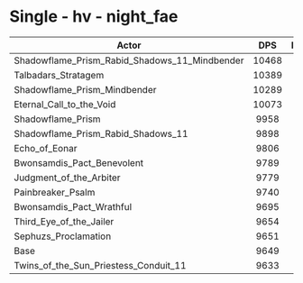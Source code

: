 # Single - hv - night_fae
| Actor | DPS | Increase |
|---|:---:|:---:|
|Shadowflame_Prism_Rabid_Shadows_11_Mindbender|10468|8.48%|
|Talbadars_Stratagem|10389|7.66%|
|Shadowflame_Prism_Mindbender|10289|6.63%|
|Eternal_Call_to_the_Void|10073|4.39%|
|Shadowflame_Prism|9958|3.20%|
|Shadowflame_Prism_Rabid_Shadows_11|9898|2.58%|
|Echo_of_Eonar|9806|1.62%|
|Bwonsamdis_Pact_Benevolent|9789|1.44%|
|Judgment_of_the_Arbiter|9779|1.35%|
|Painbreaker_Psalm|9740|0.94%|
|Bwonsamdis_Pact_Wrathful|9695|0.47%|
|Third_Eye_of_the_Jailer|9654|0.04%|
|Sephuzs_Proclamation|9651|0.02%|
|Base|9649|0.00%|
|Twins_of_the_Sun_Priestess_Conduit_11|9633|-0.17%|

